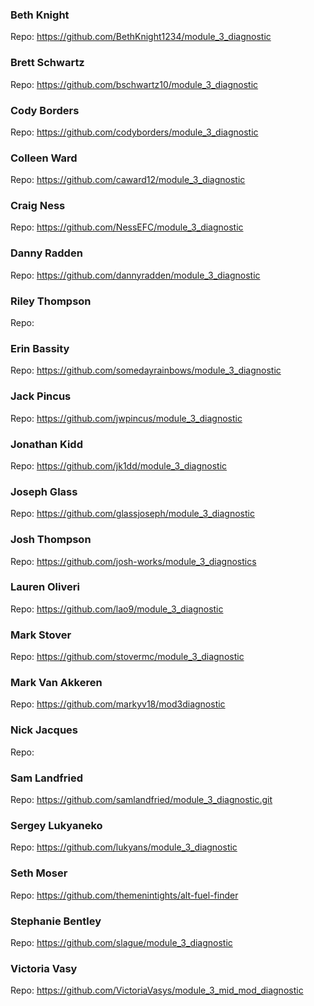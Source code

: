### Beth Knight
Repo: https://github.com/BethKnight1234/module_3_diagnostic

### Brett Schwartz
Repo: https://github.com/bschwartz10/module_3_diagnostic

### Cody Borders
Repo: https://github.com/codyborders/module_3_diagnostic

### Colleen Ward
Repo: https://github.com/caward12/module_3_diagnostic

### Craig Ness
Repo: https://github.com/NessEFC/module_3_diagnostic

### Danny Radden
Repo: https://github.com/dannyradden/module_3_diagnostic

### Riley Thompson
Repo:

### Erin Bassity
Repo: https://github.com/somedayrainbows/module_3_diagnostic

### Jack Pincus
Repo: https://github.com/jwpincus/module_3_diagnostic

### Jonathan Kidd
Repo: https://github.com/jk1dd/module_3_diagnostic

### Joseph Glass
Repo: https://github.com/glassjoseph/module_3_diagnostic

### Josh Thompson
Repo: https://github.com/josh-works/module_3_diagnostics

### Lauren Oliveri
Repo: https://github.com/lao9/module_3_diagnostic

### Mark Stover
Repo: https://github.com/stovermc/module_3_diagnostic

### Mark Van Akkeren
Repo: https://github.com/markyv18/mod3diagnostic

### Nick Jacques
Repo:

### Sam Landfried
Repo: https://github.com/samlandfried/module_3_diagnostic.git

### Sergey Lukyaneko
Repo: https://github.com/lukyans/module_3_diagnostic

### Seth Moser
Repo: https://github.com/themenintights/alt-fuel-finder

### Stephanie Bentley
Repo: https://github.com/slague/module_3_diagnostic

### Victoria Vasy
Repo: https://github.com/VictoriaVasys/module_3_mid_mod_diagnostic
